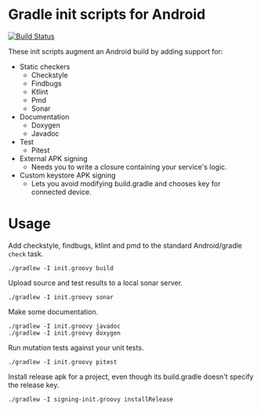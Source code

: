 # Gradle init scripts for Android

[![Build Status](https://travis-ci.org/ffgiff/gradle-init-scripts.svg?branch=master)](https://travis-ci.org/ffgiff/gradle-init-scripts)

These init scripts augment an Android build by adding support for:

- Static checkers
  - Checkstyle
  - Findbugs
  - Ktlint
  - Pmd
  - Sonar
- Documentation
  - Doxygen
  - Javadoc
- Test
  - Pitest
- External APK signing
  - Needs you to write a closure containing your service's logic.
- Custom keystore APK signing
  - Lets you avoid modifying build.gradle and chooses key for connected device.

# Usage

Add checkstyle, findbugs, ktlint and pmd to the standard Android/gradle `check` task.
~~~~
./gradlew -I init.groovy build
~~~~

Upload source and test results to a local sonar server.
~~~~
./gradlew -I init.groovy sonar
~~~~

Make some documentation.
~~~~
./gradlew -I init.groovy javadoc
./gradlew -I init.groovy doxygen
~~~~

Run mutation tests against your unit tests.
~~~~
./gradlew -I init.groovy pitest
~~~~

Install release apk for a project, even though its build.gradle doesn't specify the release key.
~~~~
./gradlew -I signing-init.groovy installRelease
~~~~
